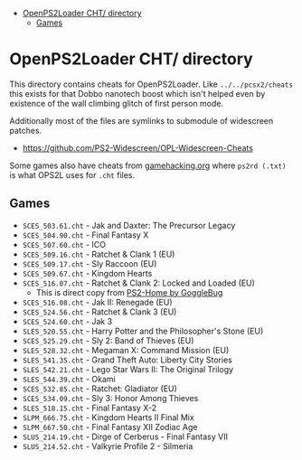<!-- START doctoc generated TOC please keep comment here to allow auto update -->
<!-- DON'T EDIT THIS SECTION, INSTEAD RE-RUN doctoc TO UPDATE -->

- [OpenPS2Loader CHT/ directory](#openps2loader-cht-directory)
  - [Games](#games)

<!-- END doctoc generated TOC please keep comment here to allow auto update -->

# OpenPS2Loader CHT/ directory

This directory contains cheats for OpenPS2Loader. Like `../../pcsx2/cheats`
this exists for that Dobbo nanotech boost which isn't helped even by
existence of the wall climbing glitch of first person mode.

Additionally most of the files are symlinks to submodule of widescreen patches.

- https://github.com/PS2-Widescreen/OPL-Widescreen-Cheats

Some games also have cheats from [gamehacking.org](https://gamehacking.org/system/ps2)
where `ps2rd (.txt)` is what OPS2L uses for `.cht` files.

## Games

- `SCES_503.61.cht` - Jak and Daxter: The Precursor Legacy
- `SCES_504.90.cht` - Final Fantasy X
- `SCES_507.60.cht` - ICO
- `SCES_509.16.cht` - Ratchet & Clank 1 (EU)
- `SCES_509.17.cht` - Sly Raccoon (EU)
- `SCES_509.67.cht` - Kingdom Hearts
- `SCES_516.07.cht` - Ratchet & Clank 2: Locked and Loaded (EU)
  - This is direct copy from [PS2-Home by GoggleBug](https://www.ps2-home.com/forum/viewtopic.php?f=55&t=11703&p=47639&hilit=SCES_516.07#p47639)
- `SCES_516.08.cht` - Jak II: Renegade (EU)
- `SCES_524.56.cht` - Ratchet & Clank 3 (EU)
- `SCES_524.60.cht` - Jak 3
- `SLES_520.55.cht` - Harry Potter and the Philosopher's Stone (EU)
- `SCES_525.29.cht` - Sly 2: Band of Thieves (EU)
- `SLES_528.32.cht` - Megaman X: Command Mission (EU)
- `SLES_541.35.cht` - Grand Theft Auto: Liberty City Stories
- `SLES_542.21.cht` - Lego Star Wars II: The Original Trilogy
- `SLES_544.39.cht` - Okami
- `SCES_532.85.cht` - Ratchet: Gladiator (EU)
- `SCES_534.09.cht` - Sly 3: Honor Among Thieves
- `SLES_518.15.cht` - Final Fantasy X-2
- `SLPM_666.75.cht` - Kingdom Hearts II Final Mix
- `SLPM_667.50.cht` - Final Fantasy XII Zodiac Age
- `SLUS_214.19.cht` - Dirge of Cerberus - Final Fantasy VII
- `SLUS_214.52.cht` - Valkyrie Profile 2 - Silmeria
